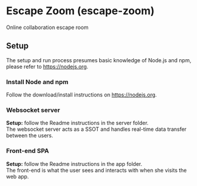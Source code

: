 # Escape Zoom (escape-zoom)

Online collaboration escape room

## Setup

The setup and run process presumes basic knowledge of Node.js and npm, please refer to https://nodejs.org.

### Install Node and npm
Follow the download/install instructions on https://nodejs.org.

### Websocket server
**Setup:** follow the Readme instructions in the server folder.  
The websocket server acts as a SSOT and handles real-time data transfer between the users.

### Front-end SPA
**Setup:** follow the Readme instructions in the app folder.  
The front-end is what the user sees and interacts with when she visits the web app. 